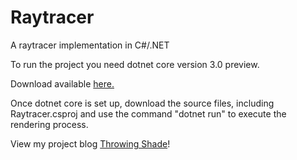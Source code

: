 # Raytracer
A raytracer implementation in C#/.NET

To run the project you need dotnet core version 3.0 preview. 

Download available <a href="https://dotnet.microsoft.com/download/dotnet-core/3.0">here.</a>

Once dotnet core is set up, download the source files, including Raytracer.csproj and use the command "dotnet run" to execute the rendering process. 

View my project blog <a href="throwingshade.surge.sh">Throwing Shade</a>!